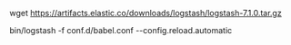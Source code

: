 wget https://artifacts.elastic.co/downloads/logstash/logstash-7.1.0.tar.gz

bin/logstash -f conf.d/babel.conf --config.reload.automatic

